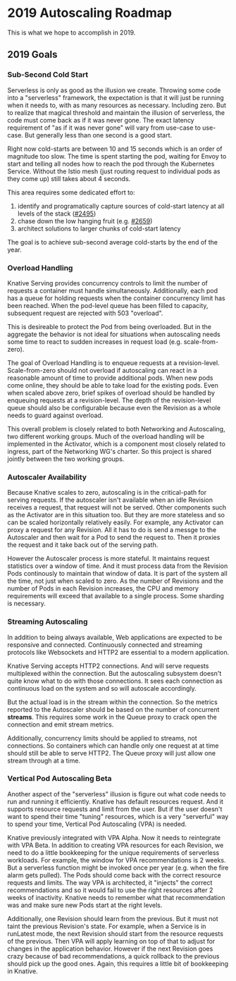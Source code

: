 # 2019 Autoscaling Roadmap

This is what we hope to accomplish in 2019.

## 2019 Goals

### Sub-Second Cold Start

Serverless is only as good as the illusion we create. Throwing some code into a "serverless" framework, the expectation is that it will just be running when it needs to, with as many resources as necessary. Including zero. But to realize that magical threshold and maintain the illusion of serverless, the code must come back as if it was never gone. The exact latency requirement of "as if it was never gone" will vary from use-case to use-case. But generally less than one second is a good start.

Right now cold-starts are between 10 and 15 seconds which is an order of magnitude too slow. The time is spent starting the pod, waiting for Envoy to start and telling all nodes how to reach the pod through the Kubernetes Service. Without the Istio mesh (just routing request to individual pods as they come up) still takes about 4 seconds.

This area requires some dedicated effort to:

1. identify and programatically capture sources of cold-start latency at all levels of the stack ([#2495](https://github.com/knative/serving/issues/2495))
2. chase down the low hanging fruit (e.g. [#2659](https://github.com/knative/serving/issues/2659))
3. architect solutions to larger chunks of cold-start latency

The goal is to achieve sub-second average cold-starts by the end of the year.

### Overload Handling

Knative Serving provides concurrency controls to limit the number of requests a container must handle simultaneously. Additionally, each pod has a queue for holding requests when the container concurrency limit has been reached. When the pod-level queue has been filled to capacity, subsequent request are rejected with 503 "overload".

This is desireable to protect the Pod from being overloaded.  But in the aggregate the behavior is not ideal for situations when autoscaling needs some time to react to sudden increases in request load (e.g. scale-from-zero).

The goal of Overload Handling is to enqueue requests at a revision-level. Scale-from-zero should not overload if autoscaling can react in a reasonable amount of time to provide additional pods. When new pods come online, they should be able to take load for the existing pods. Even when scaled above zero, brief spikes of overload should be handled by enqueuing requests at a revision-level. The depth of the revision-level queue should also be configurable because even the Revision as a whole needs to guard against overload.

This overall problem is closely related to both Networking and Autoscaling, two different working groups. Much of the overload handling will be implemented in the Activator, which is a component most closely related to ingress, part of the Networking WG's charter. So this project is shared jointly between the two working groups.

### Autoscaler Availability

Because Knative scales to zero, autoscaling is in the critical-path for serving requests. If the autoscaler isn't available when an idle Revision receives a request, that request will not be served. Other components such as the Activator are in this situation too. But they are more stateless and so can be scaled horizontally relatively easily. For example, any Activator can proxy a request for any Revision. All it has to do is send a messge to the Autoscaler and then wait for a Pod to send the request to. Then it proxies the request and it take back out of the serving path.

However the Autoscaler process is more stateful. It maintains request statistics over a window of time. And it must process data from the Revision Pods continously to maintain that window of data. It is part of the system all the time, not just when scaled to zero. As the number of Revisions and the number of Pods in each Revision increases, the CPU and memory requirements will exceed that available to a single process. Some sharding is necessary.

### Streaming Autoscaling

In addition to being always available, Web applications are expected to be responsive and connected. Continuously connected and streaming protocols like Websockets and HTTP2 are essential to a modern application.

Knative Serving accepts HTTP2 connections. And will serve requests multiplexed within the connection. But the autoscaling subsystem doesn't quite know what to do with those connections. It sees each connection as continuous load on the system and so will autoscale accordingly.

But the actual load is in the stream within the connection. So the metrics reported to the Autoscaler should be based on the number of concurrent **streams**. This requires some work in the Queue proxy to crack open the connection and emit stream metrics.

Additionally, concurrency limits should be applied to streams, not connections. So containers which can handle only one request at at time should still be able to serve HTTP2. The Queue proxy will just allow one stream through at a time.

### Vertical Pod Autoscaling Beta

Another aspect of the "serverless" illusion is figure out what code needs to run and running it efficiently. Knative has default resources request. And it supports resource requests and limit from the user. But if the user doesn't want to spend their time "tuning" resources, which is a very "serverful" way to spend your time, Vertical Pod Autoscaling (VPA) is needed.

Knative previously integrated with VPA Alpha. Now it needs to reintegrate with VPA Beta. In addition to creating VPA resources for each Revision, we need to do a little bookkeeping for the unique requirements of serverless workloads. For example, the window for VPA recommendations is 2 weeks. But a serverless function might be invoked once per year (e.g. when the fire alarm gets pulled). The Pods should come back with the correct resource requests and limits. The way VPA is architected, it "injects" the correct recommendations and so it would fail to use the right resources after 2 weeks of inactivity. Knative needs to remember what that recommendation was and make sure new Pods start at the right levels.

Additionally, one Revision should learn from the previous. But it must not taint the previous Revision's state. For example, when a Service is in runLatest mode, the next Revision should start from the resource requests of the previous. Then VPA will apply learning on top of that to adjust for changes in the application behavior. However if the next Revision goes crazy because of bad recommendations, a quick rollback to the previous should pick up the good ones. Again, this requires a little bit of bookkeeping in Knative.
